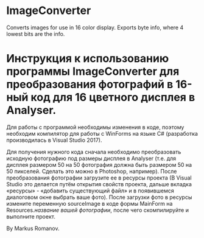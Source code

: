 # ImageConverter
Converts images for use in 16 color display. Exports byte info, where 4 lowest bits are the info.

# Инструкция к использованию программы ImageConverter для преобразования фотографий в 16-ный код для 16 цветного дисплея в Analyser.

Для работы с программой необходимы изменения в коде, поэтому необходим компилятор для работы с WinForms на языке C# (разработка производилась в Visual Studio 2017).

Для получения нужного кода сначала необходимо преобразовать исходную фотографию под размеры дисплея в Analyser (т.е. для дисплея размером 50 на 50 фотография должна быть размером 50 на 50 пикселей. Сделать это можно в Photoshop, например).
После преобразования фотографии загрузите ее в ресурсы проекта (В Visual Studio это делается путём открытия свойств проекта, дальше вкладка «ресурсы» - «добавить существующий файл» и в появившемся диалоговом окне выбрать ваше фото). После загрузки фото в ресурсы измените переменную sourceImage в коде формы MainForm на Resources.*название вашей фотографии*, после чего скомпилируйте и выполните проект.

By Markus Romanov.

